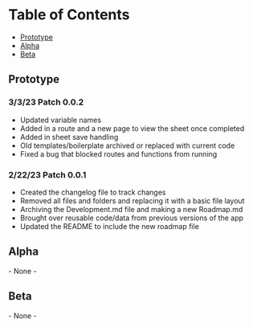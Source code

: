 # Table of Contents
- [Prototype](#Prototype)
- [Alpha](#Alpha)
- [Beta](#Beta)

## Prototype
### 3/3/23 Patch 0.0.2
- Updated variable names
- Added in a route and a new page to view the sheet once completed
- Added in sheet save handling
- Old templates/boilerplate archived or replaced with current code
- Fixed a bug that blocked routes and functions from running
### 2/22/23 Patch 0.0.1
- Created the changelog file to track changes
- Removed all files and folders and replacing it with a basic file layout
- Archiving the Development.md file and making a new Roadmap.md
- Brought over reusable code/data from previous versions of the app
- Updated the README to include the new roadmap file

## Alpha
\- None -

## Beta
\- None -
